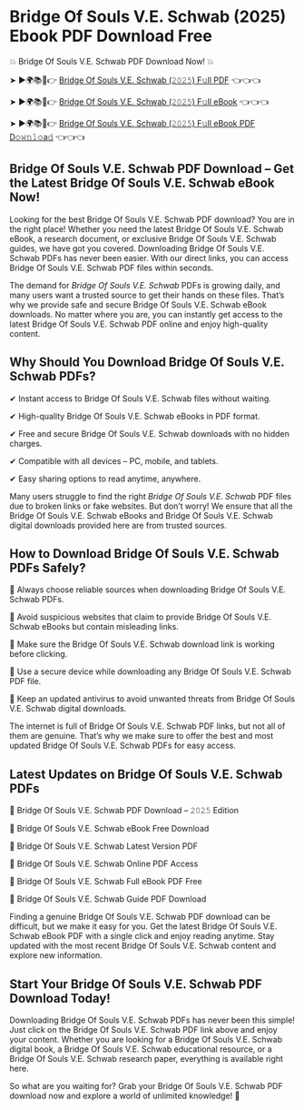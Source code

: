 # Bridge Of Souls V.E. Schwab (2025) Ebook PDF Download Free

💥 Bridge Of Souls V.E. Schwab PDF Download Now! 💥

➤ ►🌍📚📱👉 [Bridge Of Souls V.E. Schwab (𝟸𝟶𝟸𝟻) F𝚞ll PDF](https://getpdf.xyz/bridge-of-souls-v.e.-schwab) 👈👈👈


➤ ►🌍📚📱👉 [Bridge Of Souls V.E. Schwab (𝟸𝟶𝟸𝟻) F𝚞ll eBook](https://getpdf.xyz/bridge-of-souls-v.e.-schwab) 👈👈👈


➤ ►🌍📚📱👉 [Bridge Of Souls V.E. Schwab (𝟸𝟶𝟸𝟻) F𝚞ll eBook PDF D𝚘𝚠𝚗𝚕𝚘a𝚍](https://getpdf.xyz/bridge-of-souls-v.e.-schwab) 👈👈👈


## Bridge Of Souls V.E. Schwab PDF Download – Get the Latest Bridge Of Souls V.E. Schwab eBook Now!

Looking for the best Bridge Of Souls V.E. Schwab PDF download? You are in the right place! Whether you need the latest Bridge Of Souls V.E. Schwab eBook, a research document, or exclusive Bridge Of Souls V.E. Schwab guides, we have got you covered. Downloading Bridge Of Souls V.E. Schwab PDFs has never been easier. With our direct links, you can access Bridge Of Souls V.E. Schwab PDF files within seconds.

The demand for *Bridge Of Souls V.E. Schwab* PDFs is growing daily, and many users want a trusted source to get their hands on these files. That’s why we provide safe and secure Bridge Of Souls V.E. Schwab eBook downloads. No matter where you are, you can instantly get access to the latest Bridge Of Souls V.E. Schwab PDF online and enjoy high-quality content.

## Why Should You Download Bridge Of Souls V.E. Schwab PDFs?

✔ Instant access to Bridge Of Souls V.E. Schwab files without waiting.

✔ High-quality Bridge Of Souls V.E. Schwab eBooks in PDF format.

✔ Free and secure Bridge Of Souls V.E. Schwab downloads with no hidden charges.

✔ Compatible with all devices – PC, mobile, and tablets.

✔ Easy sharing options to read anytime, anywhere.

Many users struggle to find the right *Bridge Of Souls V.E. Schwab* PDF files due to broken links or fake websites. But don’t worry! We ensure that all the Bridge Of Souls V.E. Schwab eBooks and Bridge Of Souls V.E. Schwab digital downloads provided here are from trusted sources.

## How to Download Bridge Of Souls V.E. Schwab PDFs Safely?

📌 Always choose reliable sources when downloading Bridge Of Souls V.E. Schwab PDFs.

📌 Avoid suspicious websites that claim to provide Bridge Of Souls V.E. Schwab eBooks but contain misleading links.

📌 Make sure the Bridge Of Souls V.E. Schwab download link is working before clicking.

📌 Use a secure device while downloading any Bridge Of Souls V.E. Schwab PDF file.

📌 Keep an updated antivirus to avoid unwanted threats from Bridge Of Souls V.E. Schwab digital downloads.

The internet is full of Bridge Of Souls V.E. Schwab PDF links, but not all of them are genuine. That’s why we make sure to offer the best and most updated Bridge Of Souls V.E. Schwab PDFs for easy access.

## Latest Updates on Bridge Of Souls V.E. Schwab PDFs

🔹 Bridge Of Souls V.E. Schwab PDF Download – 𝟸𝟶𝟸𝟻 Edition

🔹 Bridge Of Souls V.E. Schwab eBook Free Download

🔹 Bridge Of Souls V.E. Schwab Latest Version PDF

🔹 Bridge Of Souls V.E. Schwab Online PDF Access

🔹 Bridge Of Souls V.E. Schwab Full eBook PDF Free

🔹 Bridge Of Souls V.E. Schwab Guide PDF Download

Finding a genuine Bridge Of Souls V.E. Schwab PDF download can be difficult, but we make it easy for you. Get the latest Bridge Of Souls V.E. Schwab eBook PDF with a single click and enjoy reading anytime. Stay updated with the most recent Bridge Of Souls V.E. Schwab content and explore new information.

## Start Your Bridge Of Souls V.E. Schwab PDF Download Today!

Downloading Bridge Of Souls V.E. Schwab PDFs has never been this simple! Just click on the Bridge Of Souls V.E. Schwab PDF link above and enjoy your content. Whether you are looking for a Bridge Of Souls V.E. Schwab digital book, a Bridge Of Souls V.E. Schwab educational resource, or a Bridge Of Souls V.E. Schwab research paper, everything is available right here.

So what are you waiting for? Grab your Bridge Of Souls V.E. Schwab PDF download now and explore a world of unlimited knowledge! 🚀
